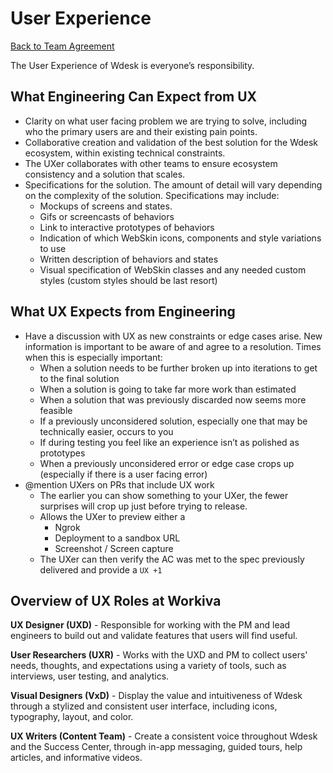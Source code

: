 User Experience
===============================
[Back to Team Agreement](README.md)

The User Experience of Wdesk is everyone’s responsibility. 

## What Engineering Can Expect from UX

* Clarity on what user facing problem we are trying to solve, including who the primary users are and their existing pain points.
* Collaborative creation and validation of the best solution for the Wdesk ecosystem, within existing technical constraints. 
* The UXer collaborates with other teams to ensure ecosystem consistency and a solution that scales.
* Specifications for the solution. The amount of detail will vary depending on the complexity of the solution. Specifications may include:
   * Mockups of screens and states.
   * Gifs or screencasts of behaviors
   * Link to interactive prototypes of behaviors 
   * Indication of which WebSkin icons, components and style variations to use
   * Written description of behaviors and states
   * Visual specification of WebSkin classes and any needed custom styles (custom 
styles should be last resort)

## What UX Expects from Engineering

* Have a discussion with UX as new constraints or edge cases arise. New information is important to be aware of and agree to a resolution. 
Times when this is especially important:
   * When a solution needs to be further broken up into iterations to get to the final solution
   * When a solution is going to take far more work than estimated
   * When a solution that was previously discarded now seems more feasible
   * If a previously unconsidered solution, especially one that may be technically easier, occurs to you
   * If during testing you feel like an experience isn’t as polished as prototypes
   * When a previously unconsidered error or edge case crops up (especially if there is a user facing error)
* @mention UXers on PRs that include UX work
   * The earlier you can show something to your UXer, the fewer surprises will crop up just before trying to release.
   * Allows the UXer to preview either a
      * Ngrok
      * Deployment to a sandbox URL
      * Screenshot / Screen capture
   * The UXer can then verify the AC was met to the spec previously delivered and provide a `UX +1`

## Overview of UX Roles at Workiva

<b>UX Designer (UXD)</b> - Responsible for working with the PM and lead engineers to build out and validate features that users will find useful. 

<b>User Researchers (UXR)</b> - Works with the UXD and PM to collect users' needs, thoughts, and expectations using a variety of tools, such as interviews, user testing, and analytics.  

<b>Visual Designers (VxD)</b> - Display the value and intuitiveness of Wdesk through a stylized and consistent user interface, including icons, typography, layout, and color. 

<b>UX Writers (Content Team)</b> - Create a consistent voice throughout Wdesk and the Success Center, through in-app messaging, guided tours, help articles, and informative videos.


